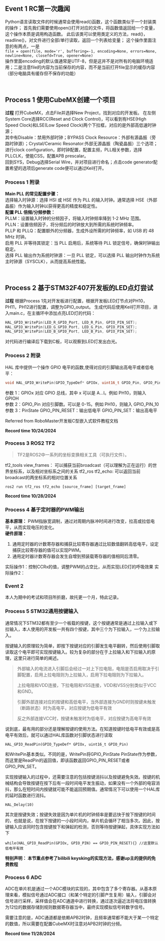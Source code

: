 ## Event 1 RC第一次趣闻

Python语言读取文件的时候通常会使用read()函数，这个函数类似于一个封装类的操作；
首先我们需要使用open()打开对应的文件，将函数值返回给一个变量，这个操作本质是调用构造函数。
此后该类可以使用类定义的方法，read()，readline()，对文件进行全部/单行读取，返回一个列表给变量；
这个操作里面注意的有两点，一是  
```file = open(file, mode='r', buffering=-1, encoding=None, errors=None, newline=None, closefd=True, opener=None)```  
操作里面encoding的默认值通常是UTF-8，但是这并不是对所有的电脑环境适用；二是注意file的内容为当前保存的内容，而不是当前打开file显示的缓存内容（部分电脑具有缓存但不保存的功能）

<br/>

## Process 1 使用CubeMX创建一个项目

**过程**
打开CubeMX，点击File并选择New Project，找到对应的开发板。
在左侧System Core选择RCC(Reset and Clock Control)，可以看到有HSE(High Speed Clock)和LSE(Low Speed Clock)两个下拉框，对应的是外部高低速时钟源；  
其中有Disable：禁用外部时钟；BYPASS Clock Resource：外部有源晶振（旁路时钟源）；Crystal/Ceramic Resonator:外部无源晶振（陶瓷晶振）三个选项；
进行clock configuration，即时钟配置，配置主频，PLL相关参数，选择PLLCLK，使能CSS，配置APB prescalar。  
回到SYS，Debug选择Serial Wire，并对项目进行命名；点击code generator配置希望的选项后generate code便可以通过Keil打开。

### Process 1 附录

**Main PLL 的常见配置步骤：**    
选择输入时钟源：选择 HSI 或 HSE 作为 PLL 的输入时钟。通常选择 HSE（外部晶振）作为输入时钟以获得更高的精度和稳定性。  
**配置 PLL 倍频/分频参数：**  
PLLM：设置输入时钟的分频因子，将输入时钟频率降到 1-2 MHz 范围。  
PLLN：设置倍频因子，将分频后的时钟放大到所需的系统时钟频率。  
PLLP 和 PLLQ：配置额外的分频器，生成外设所需的时钟频率，如 USB 的 48 MHz 时钟。  
启用 PLL 并等待其锁定：当 PLL 启用后，系统等待 PLL 锁定信号，确保时钟输出稳定。  
选择 PLL 输出作为系统时钟源：一旦 PLL 锁定，可以选择 PLL 输出时钟作为系统主时钟源（SYSCLK），从而提高系统性能。  

<br/>

## Process 2 基于STM32F407开发板的LED点灯尝试

**过程**
根据Process 1先对开发板进行配置，根据开发板LED灯节点对PH10，PH11，PH12进行配置，调整为GPIO_output。
生成代码后使用Keil打开项目，进入main.c，在主循环中添加点亮LED灯的代码：
```c
HAL_GPIO_WritePin(LED_R_GPIO_Port, LED_R_Pin, GPIO_PIN_SET);
HAL_GPIO_WritePin(LED_G_GPIO_Port, LED_G_Pin, GPIO_PIN_SET);
HAL_GPIO_WritePin(LED_B_GPIO_Port, LED_B_Pin, GPIO_PIN_SET);
```
对代码进行编译后下载到C板，可以观察到LED灯发出白光。

### Process 2 附录

HAL 库中提供一个操作 GPIO 电平的函数,使得对应的引脚输出高电平或者低电平：
```c
void HAL_GPIO_WritePin(GPIO_TypeDef* GPIOx, uint16_t GPIO_Pin, GPIO_PinState PinState)
```
参数 1：GPIOx 对应 GPIO 总线，其中 x 可以是 A…I。例如 PH10，则输入 GPIOH  
参数 2：GPIO_Pin 对应引脚数。可以是 0-15。例如 PH10，则输入 GPIO_PIN_10  
参数 3：PinState GPIO_PIN_RESET：输出低电平 GPIO_PIN_SET：输出高电平  

Referred from RoboMaster开发板C型嵌入式软件教程文档

**Record time 10/24/2024**

### Process 3 ROS2 TF2

> TF2是ROS2中一系列的坐标变换相关工具（可执行文件）。

tf2_tools view_frames： 可以捕获当前broadcast（可以理解为正在运行）的世界坐标系，以及相对坐标系之间的关系
tf2_ros tf2_echo: 可以返回当前broadcast的两坐标系的相对位置关系
```
ros2 run tf2_ros tf2_echo [source_frame] [target_frame]
```

**Record time 10/28/2024**

### Process 4 基于定时器的PWM输出

**基本原理：** PWM指脉宽调制，通过对周期内脉冲时间进行改变，拉高或拉低电平，从而实现电压的变化。  
**硬件原理：** 
1. 通用定时器的计数寄存器和捕获比较寄存器通过比较数值翻转高低电平，设定捕获比较寄存器的值可以实现PWM。
2. 通用定时器计数寄存器会发生自增到预装载寄存器的值相同后清零。

实际操作1：控制CCRx的值，调整PWM的占空比，从而实现LED灯的呼吸效果
实际操作2：

### Event 2 

本人为期中的考试和项目所折磨，故托更一个月，特此记录。

### Process 5 STM32通用按键输入

通常情况下STM32都有至少一个板载的按键，这个按键通常是通过上拉输入或下拉输入，本人使用的开发板一共有四个按键，其中三个为下拉输入，一个为上拉输入。

按键输入的原理较为简单，即按下按键对应的引脚发生电平翻转，然后使用引脚取读取这个电平即可实现按键输入。较为复杂的部分在于上拉输入和下拉输入的原理，这里只进行简单的阐述。
>外部输入的电流进入引脚后会经过一对上下拉电阻，电阻是否启用取决于引脚配置，启用上拉电阻则为上拉输入，启用下拉电阻则为下拉输入。
>
>上拉电阻和VDD连接，下拉电阻和VSS连接，VDD和VSS分别类似于VCC和GND。
>
>引脚外部连接对应的按键和高低电平，当外部连接为GND时则按键未触发（断路状态）时为高电平，对应按键为低电平有效
>
>反之外部连接VCC时，按键未触发时为低电平，对应按键为高电平有效

说到底，最有用的部分还是理解按键的使用方法。在知道按键时低电平有效或是高电平有效后，就可以通过HAL库函数对引脚状态进行读取
```
HAL_GPIO_ReadPin(GPIO_TypeDef* GPIOx, uint16_t GPIO_Pin)
```
和WritePin基本类似。不同的是，WritePin将GPIO_PinState PinState作为参数，而这里是ReadPin的返回值，即该函数返回GPIO_PIN_RESET或者GPIO_PIN_SET。

实现按键输入的过程中，还需要注意的包括按键消抖以及按键避免失效。按键的机械结构会导致按键在按下后有一段时间电平发生振动，如果没有一个外部的电容消抖，那么在短时间内按键就可能不能返回预期值。通常情况下可以使用一个HAL库的延时函数进行消抖。
```
HAL_Delay(10)
```
其次是按键失效；按键失效是因为单片机的时钟频率是要远快于按下按键的时间的，也就是说，在按下按键的一小段时间内，单片机会循环了相当多次。因此，按键输入应该同时包含按键按下和弹起的检测，否则等待按键弹起，具体实现方法如下
```
while(HAL_GPIO_ReadPin(GPIOx, GPIO_PIN) == GPIO_PIN_RESET){} //这里默认低电平有效
```
**特别声明： 本节重点参考了bilibili keysking的实现方法，感谢up主的提供的免费教程**

### Process 6 ADC

ADC在单片机是通过一个ADC模块的实现的，其中包含了多个寄存器。从基本原理来看，模拟信号通过ADC接口（和某个特定的引脚产生复用）输入，引脚会对信号进行采样，采样值会在ADC通道中进行转换，通过逐次逼近法将电压值转换为12位的数据存储到规则数据寄存器当中，最终实现模拟信号转数字信号。

需要注意的是，ADC通道都是依赖APB2时钟，且频率通常都不能大于某一个特定的数值，所以需要在配置CubeMX时注意对APB2时钟的分频。

**Record time 11/28/2024**
